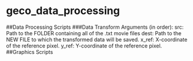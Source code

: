 # geco_data_processing
##Data Processing Scripts
###Data Transform 
Arguments (in order):
  src: Path to the FOLDER containing all of the .txt movie files
  dest: Path to the NEW FILE to which the transformed data will be saved.
  x_ref: X-coordinate of the reference pixel.
  y_ref: Y-coordinate of the reference pixel.
##Graphics Scripts
